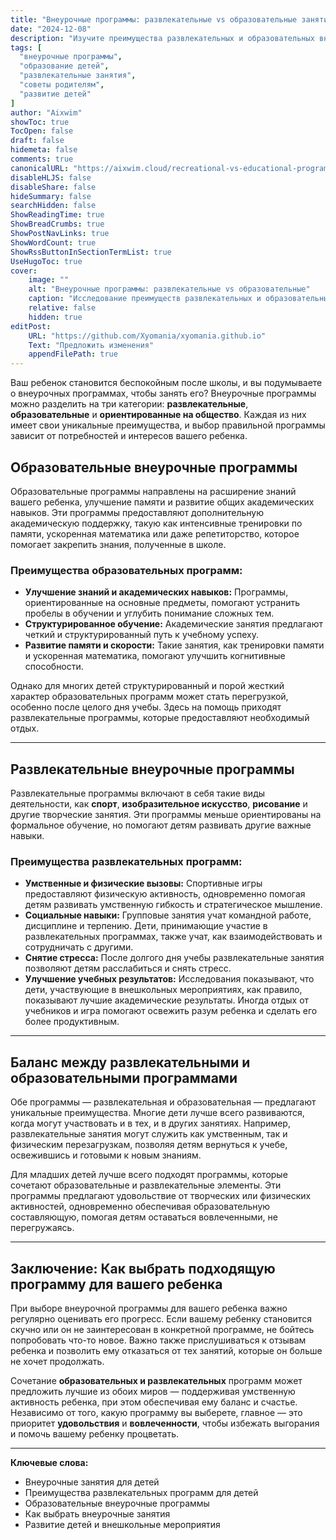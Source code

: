 ```yaml
---
title: "Внеурочные программы: развлекательные vs образовательные занятия"
date: "2024-12-08"
description: "Изучите преимущества развлекательных и образовательных внеурочных программ. Узнайте, как их сочетание может помочь вашему ребенку быть вовлеченным, мотивированным и развиваться."
tags: [
  "внеурочные программы",
  "образование детей",
  "развлекательные занятия",
  "советы родителям",
  "развитие детей"
]
author: "Aixwim"
showToc: true
TocOpen: false
draft: false
hidemeta: false
comments: true
canonicalURL: "https://aixwim.cloud/recreational-vs-educational-programs"
disableHLJS: false
disableShare: false
hideSummary: false
searchHidden: false
ShowReadingTime: true
ShowBreadCrumbs: true
ShowPostNavLinks: true
ShowWordCount: true
ShowRssButtonInSectionTermList: true
UseHugoToc: true
cover:
    image: ""
    alt: "Внеурочные программы: развлекательные vs образовательные"
    caption: "Исследование преимуществ развлекательных и образовательных внеурочных программ"
    relative: false
    hidden: true
editPost:
    URL: "https://github.com/Xyomania/xyomania.github.io"
    Text: "Предложить изменения"
    appendFilePath: true
---
```


Ваш ребенок становится беспокойным после школы, и вы подумываете о внеурочных программах, чтобы занять его? Внеурочные программы можно разделить на три категории: **развлекательные**, **образовательные** и **ориентированные на общество**. Каждая из них имеет свои уникальные преимущества, и выбор правильной программы зависит от потребностей и интересов вашего ребенка.

<!--more-->

## Образовательные внеурочные программы

Образовательные программы направлены на расширение знаний вашего ребенка, улучшение памяти и развитие общих академических навыков. Эти программы предоставляют дополнительную академическую поддержку, такую как интенсивные тренировки по памяти, ускоренная математика или даже репетиторство, которое помогает закрепить знания, полученные в школе.

### Преимущества образовательных программ:
- **Улучшение знаний и академических навыков:** Программы, ориентированные на основные предметы, помогают устранить пробелы в обучении и углубить понимание сложных тем.
- **Структурированное обучение:** Академические занятия предлагают четкий и структурированный путь к учебному успеху.
- **Развитие памяти и скорости:** Такие занятия, как тренировки памяти и ускоренная математика, помогают улучшить когнитивные способности.

Однако для многих детей структурированный и порой жесткий характер образовательных программ может стать перегрузкой, особенно после целого дня учебы. Здесь на помощь приходят развлекательные программы, которые предоставляют необходимый отдых.

---

## Развлекательные внеурочные программы

Развлекательные программы включают в себя такие виды деятельности, как **спорт**, **изобразительное искусство**, **рисование** и другие творческие занятия. Эти программы меньше ориентированы на формальное обучение, но помогают детям развивать другие важные навыки.

### Преимущества развлекательных программ:
- **Умственные и физические вызовы:** Спортивные игры предоставляют физическую активность, одновременно помогая детям развивать умственную гибкость и стратегическое мышление.
- **Социальные навыки:** Групповые занятия учат командной работе, дисциплине и терпению. Дети, принимающие участие в развлекательных программах, также учат, как взаимодействовать и сотрудничать с другими.
- **Снятие стресса:** После долгого дня учебы развлекательные занятия позволяют детям расслабиться и снять стресс.
- **Улучшение учебных результатов:** Исследования показывают, что дети, участвующие в внешкольных мероприятиях, как правило, показывают лучшие академические результаты. Иногда отдых от учебников и игра помогают освежить разум ребенка и сделать его более продуктивным.

---

## Баланс между развлекательными и образовательными программами

Обе программы — развлекательная и образовательная — предлагают уникальные преимущества. Многие дети лучше всего развиваются, когда могут участвовать и в тех, и в других занятиях. Например, развлекательные занятия могут служить как умственным, так и физическим перезагрузкам, позволяя детям вернуться к учебе, освежившись и готовыми к новым знаниям.

Для младших детей лучше всего подходят программы, которые сочетают образовательные и развлекательные элементы. Эти программы предлагают удовольствие от творческих или физических активностей, одновременно обеспечивая образовательную составляющую, помогая детям оставаться вовлеченными, не перегружаясь.

---

## Заключение: Как выбрать подходящую программу для вашего ребенка

При выборе внеурочной программы для вашего ребенка важно регулярно оценивать его прогресс. Если вашему ребенку становится скучно или он не заинтересован в конкретной программе, не бойтесь попробовать что-то новое. Важно также прислушиваться к отзывам ребенка и позволить ему отказаться от тех занятий, которые он больше не хочет продолжать.

Сочетание **образовательных и развлекательных** программ может предложить лучшие из обоих миров — поддерживая умственную активность ребенка, при этом обеспечивая ему баланс и счастье. Независимо от того, какую программу вы выберете, главное — это приоритет **удовольствия** и **вовлеченности**, чтобы избежать выгорания и помочь вашему ребенку процветать.

---

**Ключевые слова:**
- Внеурочные занятия для детей
- Преимущества развлекательных программ для детей
- Образовательные внеурочные программы
- Как выбрать внеурочные занятия
- Развитие детей и внешкольные мероприятия
